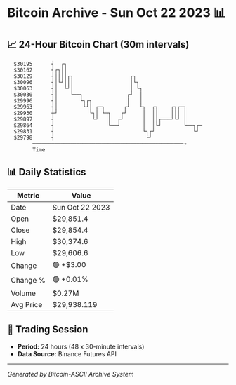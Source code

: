 # Bitcoin Archive - Sun Oct 22 2023 📊

## 📈 24-Hour Bitcoin Chart (30m intervals)

```
  $30195      ┤  ┌┐                                            
  $30162      ┤┌┐││                                            
  $30129      ┤││││┌┐                  ┌┐                      
  $30096      ┤│└┘│││                  │└┐                     
  $30063      ┤│  └┘│                  │ └┐                    
  $30030      ┤│    └──┐              ┌┘  │                    
  $29996      ┤│       └┐┌┐           │   │                    
  $29963      ┤│        └┘│ ┌─┐      ┌┘   └┐  ┌┐    ┌┐┌─┐      
  $29930      ┼┘          └┐│ └─┐   ┌┘     │  ││    │││ │      
  $29897      ┤            └┘   │  ┌┘      │  ││┌───┘└┘ │      
  $29864      ┤                 └──┘       │  │└┘       └──┐┌─ 
  $29831      ┤                            └┐┌┘            └┘  
  $29798      ┤                             └┘                 
        ────────────────────────────────────────────────→
        Time
```

## 📊 Daily Statistics

| Metric | Value |
|--------|-------|
| Date | Sun Oct 22 2023 |
| Open | $29,851.4 |
| Close | $29,854.4 |
| High | $30,374.6 |
| Low | $29,606.6 |
| Change | 🟢 +$3.00 |
| Change % | 🟢 +0.01% |
| Volume | $0.27M |
| Avg Price | $29,938.119 |

## 📅 Trading Session

- **Period:** 24 hours (48 x 30-minute intervals)
- **Data Source:** Binance Futures API

---
*Generated by Bitcoin-ASCII Archive System*
